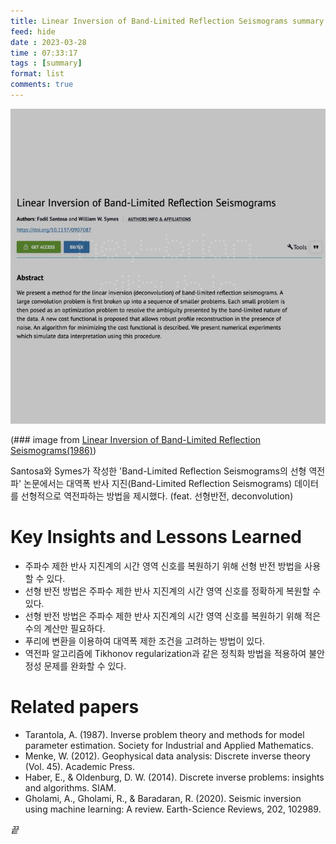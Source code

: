 ```yaml
---
title: Linear Inversion of Band-Limited Reflection Seismograms summary
feed: hide
date : 2023-03-28
time : 07:33:17
tags : [summary]
format: list
comments: true
---
```


![](/attachments/Screenshot_2023-03-28_at_104114_PM_watermarked.jpeg)

(\### image from [Linear Inversion of Band-Limited Reflection Seismograms(1986)](https://epubs.siam.org/doi/10.1137/0907087))

Santosa와 Symes가 작성한 'Band-Limited Reflection Seismograms의 선형 역전파' 논문에서는 대역폭 반사 지진(Band-Limited Reflection Seismograms) 데이터를 선형적으로 역전파하는 방법을 제시했다. (feat. 선형반전, deconvolution)

# Key Insights and Lessons Learned

- 주파수 제한 반사 지진계의 시간 영역 신호를 복원하기 위해 선형 반전 방법을 사용할 수 있다.
- 선형 반전 방법은 주파수 제한 반사 지진계의 시간 영역 신호를 정확하게 복원할 수 있다.
- 선형 반전 방법은 주파수 제한 반사 지진계의 시간 영역 신호를 복원하기 위해 적은 수의 계산만 필요하다.
- 푸리에 변환을 이용하여 대역폭 제한 조건을 고려하는 방법이 있다.
- 역전파 알고리즘에 Tikhonov regularization과 같은 정칙화 방법을 적용하여 불안정성 문제를 완화할 수 있다.

# Related papers
- Tarantola, A. (1987). Inverse problem theory and methods for model parameter estimation. Society for Industrial and Applied Mathematics.
- Menke, W. (2012). Geophysical data analysis: Discrete inverse theory (Vol. 45). Academic Press.
- Haber, E., & Oldenburg, D. W. (2014). Discrete inverse problems: insights and algorithms. SIAM.
- Gholami, A., Gholami, R., & Baradaran, R. (2020). Seismic inversion using machine learning: A review. Earth-Science Reviews, 202, 102989.

_끝_